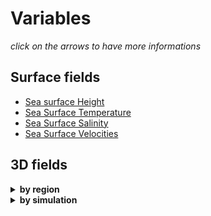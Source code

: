 # Variables
*click on the arrows to have more informations*

## Surface fields 
- [Sea surface Height](SSH.md)
- [Sea Surface Temperature](SST.md)
- [Sea Surface Salinity](SSS.md)
- [Sea Surface Velocities](SSUV.md)
    
## 3D fields 

<details>
  <summary><strong>by region</strong></summary>

<hr style="border:1px solid blue">  
  
- [COSNWA](../regions/COSNWA.md) :
  - simulation [eNATL60-BLB002](../simulations/eNATL60-BLB002.md) : details [here](https://github.com/meom-group/catalog-extractions/blob/main/items/COSNWA60-BLB002-1h-TSUVW-0-1000m.md)
- [MEDBAL](../regions/MEDBAL.md) :
  - simulation [eNATL60-BLB002](../simulations/eNATL60-BLB002.md) : details [here](https://github.com/meom-group/catalog-extractions/blob/main/items/MEDBAL60-BLB002-1h-TSUVW-0-1000m.md)
- [NOE](../regions/NOE.md) :
   - simulation [eNATL60-BLBT02](../simulations/eNATL60-BLBT02.md) : details [here](https://github.com/meom-group/catalog-extractions/blob/main/items/NOE60-BLBT02-1h-TSUVW-O-bottom.md)
- [OSMOSISc](../regions/OSMOSISc.md) :
   - simulation [eNATL60-BLBT02](../simulations/eNATL60-BLBT02.md) : details [here](https://github.com/meom-group/catalog-extractions/blob/main/items/OSMOSISc60-BLBT02-1h-TSUVW-0-1000m.md)  
<hr style="border:1px solid blue">  
</details>


<details>
  <summary><strong>by simulation</strong></summary>

<hr style="border:1px solid blue">  
  
- [eNATL60-BLB002](../simulations/eNATL60-BLB002.md) :
   - [COSNWA](../regions/COSNWA.md) region  : details [here](https://github.com/meom-group/catalog-extractions/blob/main/items/COSNWA60-BLB002-1h-TSUVW-0-1000m.md)
   - [MEDBAL](../regions/MEDBAL.md) region : details [here](https://github.com/meom-group/catalog-extractions/blob/main/items/MEDBAL60-BLB002-1h-TSUVW-0-1000m.md)
- [eNATL60-BLBT02](../simulations/eNATL60-BLBT02.md) :
   - [NOE](../regions/NOE.md) region : details [here](https://github.com/meom-group/catalog-extractions/blob/main/items/NOE60-BLBT02-1h-TSUVW-O-bottom.md)
   - [OSMOSISc](../regions/OSMOSISc.md) region : details [here](https://github.com/meom-group/catalog-extractions/blob/main/items/OSMOSISc60-BLBT02-1h-TSUVW-0-1000m.md)  

<hr style="border:1px solid blue">  
</details>
